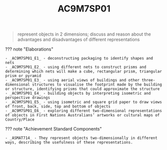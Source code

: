 ﻿---
tags: australian-curriculum
title: AC9M7SP01
type: note
---
> represent objects in 2 dimensions; discuss and reason about the advantages and disadvantages of different representations

??? note "Elaborations"

	- _AC9M7SP01_E1_ - deconstructing packaging to identify shapes and nets
	- _AC9M7SP01_E2_ - using different nets to construct prisms and determining which nets will make a cube, rectangular prism, triangular prism or pyramid
	- _AC9M7SP01_E3_ - using aerial views of buildings and other three-dimensional structures to visualise the footprint made by the building or structure, identifying prisms that could approximate the structure
	- _AC9M7SP01_E4_ - building objects by interpreting isometric and perspective drawings
	- _AC9M7SP01_E5_ - using isometric and square grid paper to draw views of front, back, side, top and bottom of objects
	- _AC9M7SP01_E6_ - exploring different two-dimensional representations of objects in First Nations Australians’ artworks or cultural maps of Country/Place
??? note "Achievement Standard Components"

	- _ASMAT714_ - They represent objects two-dimensionally in different ways, describing the usefulness of these representations.
